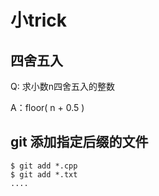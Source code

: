 # 小trick

## 四舍五入

Q: 求小数n四舍五入的整数

A：floor( n + 0.5 )

## git 添加指定后缀的文件

```
$ git add *.cpp
$ git add *.txt
....
```



